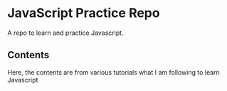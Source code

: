 # JavaScript Practice Repo

A repo to learn and practice Javascript.

## Contents

Here, the contents are from various tutorials what I am following to learn Javascript
